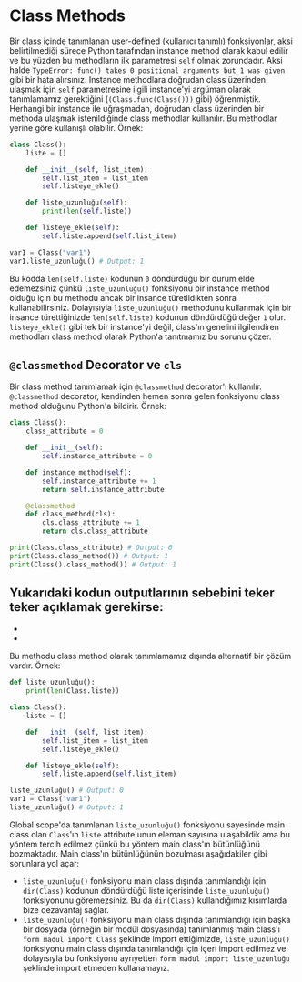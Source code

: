 # Class Methods
Bir class içinde tanımlanan user-defined (kullanıcı tanımlı) fonksiyonlar, aksi belirtilmediği sürece Python tarafından instance method olarak kabul edilir ve bu yüzden bu methodların ilk parametresi `self` olmak zorundadır. Aksi halde `TypeError: func() takes 0 positional arguments but 1 was given` gibi bir hata alırsınız. Instance methodlara doğrudan class üzerinden ulaşmak için `self` parametresine ilgili instance'yi argüman olarak tanımlamamız gerektiğini (`(Class.func(Class()))` gibi) öğrenmiştik. Herhangi bir instance ile uğraşmadan, doğrudan class üzerinden bir methoda ulaşmak istenildiğinde class methodlar kullanılır. Bu methodlar yerine göre kullanışlı olabilir. Örnek:
```py
class Class():
    liste = []

    def __init__(self, list_item):
        self.list_item = list_item
        self.listeye_ekle()

    def liste_uzunluğu(self):
        print(len(self.liste))

    def listeye_ekle(self):
        self.liste.append(self.list_item)

var1 = Class("var1")
var1.liste_uzunluğu() # Output: 1
```
Bu kodda `len(self.liste)` kodunun `0` döndürdüğü bir durum elde edemezsiniz çünkü `liste_uzunluğu()` fonksiyonu bir instance method olduğu için bu methodu ancak bir insance türetildikten sonra kullanabilirsiniz. Dolayısıyla `liste_uzunluğu()` methodunu kullanmak için bir insance türettiğinizde `len(self.liste)` kodunun döndürdüğü değer `1` olur. `listeye_ekle()` gibi tek bir instance'yi değil, class'ın genelini ilgilendiren methodları class method olarak Python'a tanıtmamız bu sorunu çözer.

## `@classmethod` Decorator ve `cls`
Bir class method tanımlamak için `@classmethod` decorator'ı kullanılır. `@classmethod` decorator, kendinden hemen sonra gelen fonksiyonu class method olduğunu Python'a bildirir. Örnek:
```py
class Class():
    class_attribute = 0

    def __init__(self):
        self.instance_attribute = 0

    def instance_method(self):
        self.instance_attribute += 1
        return self.instance_attribute

    @classmethod
    def class_method(cls):
        cls.class_attribute += 1
        return cls.class_attribute

print(Class.class_attribute) # Output: 0
print(Class.class_method()) # Output: 1
print(Class().class_method()) # Output: 1
```
Yukarıdaki kodun outputlarının sebebini teker teker açıklamak gerekirse:
- 
- 
- 





Bu methodu class method olarak tanımlamamız dışında alternatif bir çözüm vardır. Örnek:
```py
def liste_uzunluğu():
    print(len(Class.liste))

class Class():
    liste = []

    def __init__(self, list_item):
        self.list_item = list_item
        self.listeye_ekle()

    def listeye_ekle(self):
        self.liste.append(self.list_item)

liste_uzunluğu() # Output: 0
var1 = Class("var1")
liste_uzunluğu() # Output: 1
```
Global scope'da tanımlanan `liste_uzunluğu()` fonksiyonu sayesinde main class olan `Class`'ın `liste` attribute'unun eleman sayısına ulaşabildik ama bu yöntem tercih edilmez çünkü bu yöntem main class'ın bütünlüğünü bozmaktadır. Main class'ın bütünlüğünün bozulması aşağıdakiler gibi sorunlara yol açar:
- `liste_uzunluğu()` fonksiyonu main class dışında tanımlandığı için `dir(Class)` kodunun döndürdüğü liste içerisinde `liste_uzunluğu()` fonksiyonunu göremezsiniz. Bu da `dir(Class)` kullandığımız kısımlarda bize dezavantaj sağlar.
-  `liste_uzunluğu()` fonksiyonu main class dışında tanımlandığı için başka bir dosyada (örneğin bir modül dosyasında) tanımlanmış main class'ı `form madul import Class` şeklinde import ettiğimizde, `liste_uzunluğu()` fonksiyonu main class dışında tanımlandığı için içeri import edilmez ve dolayısıyla bu fonksiyonu ayrıyetten `form madul import liste_uzunluğu` şeklinde import etmeden kullanamayız.